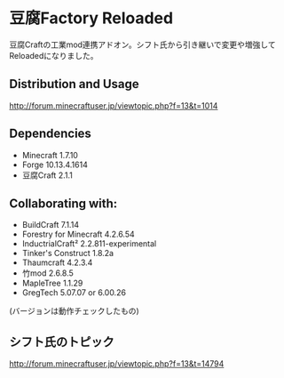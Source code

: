 # 豆腐Factory Reloaded
豆腐Craftの工業mod連携アドオン。シフト氏から引き継いで変更や増強してReloadedになりました。

## Distribution and Usage
http://forum.minecraftuser.jp/viewtopic.php?f=13&t=1014

## Dependencies
- Minecraft 1.7.10
- Forge 10.13.4.1614
- 豆腐Craft 2.1.1

## Collaborating with:
- BuildCraft 7.1.14
- Forestry for Minecraft 4.2.6.54
- InductrialCraft² 2.2.811-experimental
- Tinker's Construct 1.8.2a
- Thaumcraft 4.2.3.4
- 竹mod 2.6.8.5
- MapleTree 1.1.29
- GregTech 5.07.07 or 6.00.26

(バージョンは動作チェックしたもの)

## シフト氏のトピック
http://forum.minecraftuser.jp/viewtopic.php?f=13&t=14794

